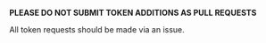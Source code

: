 **PLEASE DO NOT SUBMIT TOKEN ADDITIONS AS PULL REQUESTS**

All token requests should be made via an issue.
